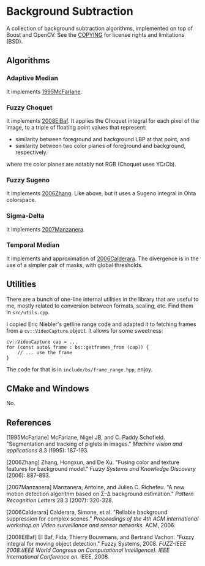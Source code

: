 # Background Subtraction

A collection of background subtraction algorithms, implemented on top of Boost
and OpenCV. See the [COPYING](COPYING) for license rights and limitations (BSD).

## Algorithms

### Adaptive Median

It implements [1995McFarlane](#1995McFarlane). 

### Fuzzy Choquet

It implements [2008ElBaf](#2008ElBaf). It applies the Choquet integral for each pixel of
the image, to a triple of floating point values that represent:

- similarity between foreground and background LBP at that point, and
- similarity between two color planes of foreground and background, respectively.

where the color planes are notably not RGB (Choquet uses YCrCb).

### Fuzzy Sugeno

It implements [2006Zhang](#2006Zhang). Like above, but it uses a Sugeno integral in Ohta
colorspace.

### Sigma-Delta

It implements [2007Manzanera](#2007Manzanera).

### Temporal Median

It implements and approximation of [2006Calderara](#2006Calderara). The
divergence is in the use of a simpler pair of masks, with global thresholds.

## Utilities

There are a bunch of one-line internal utilities in the library that are useful
to me, mostly related to conversion between formats, scaling, etc. Find them in
`src/utils.cpp`.

I copied Eric Niebler's getline range code and adapted it to fetching frames
from a `cv::VideoCapture` object. It allows for some sweetness:

    cv::VideoCapture cap = ...
    for (const auto& frame : bs::getframes_from (cap)) {
        // ... use the frame
    }

The code for that is in `include/bs/frame_range.hpp`, enjoy.

## CMake and Windows

No.

## References

<a name="1995McFarlane">[1995McFarlane]</a> McFarlane, Nigel JB, and C. Paddy
Schofield. "Segmentation and tracking of piglets in images." *Machine vision and
applications* 8.3 (1995): 187-193.

<a name="2006Zhang">[2006Zhang]</a> Zhang, Hongxun, and De Xu. "Fusing color and
texture features for background model." *Fuzzy Systems and Knowledge Discovery*
(2006): 887-893.

<a name="2007Manzanera">[2007Manzanera]</a> Manzanera, Antoine, and Julien
C. Richefeu. "A new motion detection algorithm based on Σ–Δ background
estimation." *Pattern Recognition Letters* 28.3 (2007): 320-328.

<a name="2006Calderara">[2006Calderara]</a> Calderara, Simone, et al. "Reliable
background suppression for complex scenes." *Proceedings of the 4th ACM
international workshop on Video surveillance and sensor networks.* ACM, 2006.

<a name="2008ElBaf">[2008ElBaf]</a> El Baf, Fida, Thierry Bouwmans, and Bertrand
Vachon. "Fuzzy integral for moving object detection." Fuzzy
Systems, 2008. *FUZZ-IEEE 2008.(IEEE World Congress on Computational
Intelligence). IEEE International Conference on.* IEEE, 2008. 
